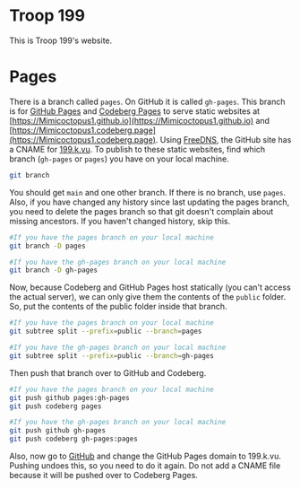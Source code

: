 # Troop 199
This is Troop 199's website.

# Pages
There is a branch called `pages`. On GitHub it is called `gh-pages`. This branch is for [GitHub Pages](https://pages.github.com) and [Codeberg Pages](https://codeberg.page) to serve static websites at [https://Mimicoctopus1.github.io](https://Mimicoctopus1.github.io) and [https://Mimicoctopus1.codeberg.page](https://Mimicoctopus1.codeberg.page). Using [FreeDNS](https://freedns.afraid.org), the GitHub site has a CNAME for [199.k.vu](https://199.k.vu). To publish to these static websites, find which branch (`gh-pages` or `pages`) you have on your local machine.
```sh
git branch
```
You should get `main` and one other branch. If there is no branch, use `pages`. Also, if you have changed any history since last updating the pages branch, you need to delete the pages branch so that git doesn't complain about missing ancestors. If you haven't changed history, skip this.
```sh
#If you have the pages branch on your local machine
git branch -D pages

#If you have the gh-pages branch on your local machine
git branch -D gh-pages
```
Now, because Codeberg and GitHub Pages host statically (you can't access the actual server), we can only give them the contents of the ``public`` folder. So, put the contents of the public folder inside that branch.
```sh
#If you have the pages branch on your local machine
git subtree split --prefix=public --branch=pages

#If you have the gh-pages branch on your local machine
git subtree split --prefix=public --branch=gh-pages
```
Then push that branch over to GitHub and Codeberg.
```sh
#If you have the pages branch on your local machine
git push github pages:gh-pages
git push codeberg pages

#If you have the gh-pages branch on your local machine
git push github gh-pages
git push codeberg gh-pages:pages
```

Also, now go to [GitHub](https://github.com/Mimicoctopus1/mimicoctopus1.github.io/settings/pages) and change the GitHub Pages domain to 199.k.vu. Pushing undoes this, so you need to do it again. Do not add a CNAME file because it will be pushed over to Codeberg Pages.